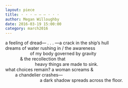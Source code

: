 ```yaml
---
layout: piece
title: · · · – – – · · ·
author: Megan Willoughby
date: 2016-03-19 15:00:00
category: march2016
---
```

a feeling of dread&mdash; . . . &mdash;a crack in the ship&rsquo;s hull<br>
dreams of water rushing in / the awareness<br>
&nbsp;&nbsp;&nbsp;&nbsp;&nbsp;&nbsp;&nbsp;&nbsp;&nbsp;&nbsp;&nbsp;&nbsp;&nbsp;&nbsp;&nbsp;&nbsp;&nbsp;&nbsp;&nbsp;&nbsp;of my body governed by gravity<br>
&nbsp;&nbsp;&nbsp;&nbsp;&nbsp;&nbsp;&nbsp;&nbsp;&nbsp;&nbsp;&nbsp;&nbsp;&amp; the recollection that<br>
&nbsp;&nbsp;&nbsp;&nbsp;&nbsp;&nbsp;&nbsp;&nbsp;&nbsp;&nbsp;&nbsp;&nbsp;&nbsp;&nbsp;&nbsp;&nbsp;&nbsp;&nbsp;&nbsp;&nbsp;&nbsp;&nbsp;&nbsp;&nbsp;heavy things are made to sink.<br>
what choices remain? a woman screams &amp;<br>
&nbsp;&nbsp;&nbsp;&nbsp;&nbsp;&nbsp;&nbsp;&nbsp;a chandelier crashes&mdash;<br>
&nbsp;&nbsp;&nbsp;&nbsp;&nbsp;&nbsp;&nbsp;&nbsp;&nbsp;&nbsp;&nbsp;&nbsp;&nbsp;&nbsp;&nbsp;&nbsp;&nbsp;&nbsp;&nbsp;&nbsp;&nbsp;&nbsp;&nbsp;&nbsp;&nbsp;&nbsp;&nbsp;&nbsp;a dark shadow spreads across the floor.